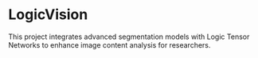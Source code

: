 # LogicVision
This project integrates advanced segmentation models with Logic Tensor Networks to enhance image content analysis for researchers.
